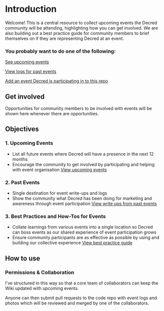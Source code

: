 # Introduction
Welcome! This is a central resource to collect upcoming events the Decred community will be attending, highlighting how you can get involved. We are also building out a best practice guide for community members to brief themselves on if they are representing Decred at an event. 

### You probably want to do one of the following:

[See upcoming events](https://github.com/heyvj/decred-events/wiki/Upcoming-Events)

[View logs for past events](https://github.com/heyvj/Decred-Events/tree/master/Event-Logs)

[Add an event Decred is participating in to this repo](https://github.com/heyvj/decred-events/wiki/Submit-an-Event)


## Get involved
Opportunities for community members to be involved with events will be shown here whenever there are opportunities.

## Objectives
### 1. Upcoming Events
* List all future events where Decred will have a presence in the next 12 months
* Encourage the community to get involved by participating and helping with event organisation
[View upcoming events](https://github.com/heyvj/decred-events/wiki/Upcoming-Events)

### 2. Past Events
* Single destination for event write-ups and logs
* Show the community what Decred has been doing for marketing and awareness through event participation
[View write ups from past events](https://github.com/heyvj/decred-events/tree/master/Event-Logs)

### 3. Best Practices and How-Tos for Events
* Collate learnings from various events into a single location so Decred can boss events as our shared experience of event participation grows
* Ensure community participants are as effective as possible by using and building our collective experience
[View best practice guide](https://github.com/heyvj/decred-events/wiki/Best-Practices-Overview)

## How to use

### Permissions & Collaboration
I've structured in this way so that a core team of collaborators can keep the Wiki updated with upcoming events.

Anyone can then submit pull requests to the code repo with event logs and photos which will be reviewed and merged by one of the collaborators. 




